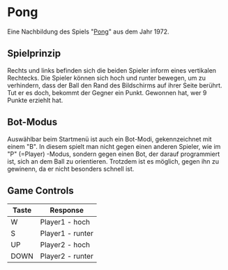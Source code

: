 # Pong
Eine Nachbildung des Spiels "[Pong](https://de.wikipedia.org/wiki/Pong)" aus dem Jahr 1972.

## Spielprinzip
Rechts und links befinden sich die beiden Spieler inform eines vertikalen Rechtecks.
Die Spieler können sich hoch und runter bewegen, um zu verhindern, dass der Ball den Rand des Bildschirms auf ihrer Seite berührt.
Tut er es doch, bekommt der Gegner ein Punkt. Gewonnen hat, wer 9 Punkte erziehlt hat.

## Bot-Modus
Auswählbar beim Startmenü ist auch ein Bot-Modi, gekennzeichnet mit einem "B".
In diesem spielt man nicht gegen einen anderen Spieler, wie im "P" (=Player) -Modus, sondern gegen einen Bot, der darauf programmiert ist, sich an dem Ball zu orientieren.
Trotzdem ist es möglich, gegen ihn zu gewinenn, da er nicht besonders schnell ist. 

## Game Controls
|Taste|Response|
|----------|----------|
|W|Player1 - hoch|
|S|Player1 - runter|
|UP|Player2 - hoch|
|DOWN|Player2 - runter|
